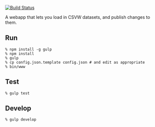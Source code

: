 [![Build Status](https://travis-ci.org/umd-mith/csvhub.svg)](http://travis-ci.org/umd-mith/csvhub)

A webapp that lets you load in CSVW datasets, and publish changes to them. 

## Run

    % npm install -g gulp
    % npm install
    % gulp
    % cp config.json.template config.json # and edit as appropriate
    % bin/www

## Test

    % gulp test

## Develop

    % gulp develop


